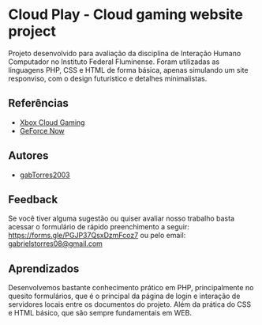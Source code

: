 # Cloud Play - Cloud gaming website project


Projeto desenvolvido para avaliação da disciplina de Interação Humano Computador no Instituto Federal Fluminense. Foram utilizadas as linguagens PHP, CSS e HTML de forma básica, apenas simulando um site responviso, com o design futurístico e detalhes minimalistas.



## Referências

 - [Xbox Cloud Gaming](https://www.xbox.com/pt-BR/cloud-gaming)
 - [GeForce Now](https://abya.com/gfn/pt-BR?adgroupid=181946543931&gad_source=1&gclid=CjwKCAjwzMi_BhACEiwAX4YZUD8e9KYduStkc-8aO1ETV1z7ItjrviHXEJy47TmW_CZWmg4UoIiq2RoCJaAQAvD_BwE)


## Autores

- [gabTorres2003](https://github.com/gabTorres2003)


## Feedback

Se você tiver alguma sugestão ou quiser avaliar nosso trabalho basta acessar o formulário de rápido preenchimento a seguir: https://forms.gle/PGJP37QsxDzmFcoz7 ou pelo email: gabrielstorres08@gmail.com


## Aprendizados
 
Desenvolvemos bastante conhecimento prático em PHP, principalmente no quesito formulários, que é o principal da página de login e interação de servidores locais entre os documentos do projeto. Além da prática do CSS e HTML básico, que são sempre fundamentais em WEB.



